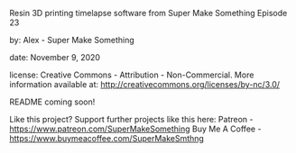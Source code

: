 Resin 3D printing timelapse software from Super Make Something Episode 23

by: Alex - Super Make Something

date: November 9, 2020

license: Creative Commons - Attribution - Non-Commercial. More information available at: http://creativecommons.org/licenses/by-nc/3.0/

README coming soon!

Like this project?  Support further projects like this here:
Patreon - https://www.patreon.com/SuperMakeSomething
Buy Me A Coffee - https://www.buymeacoffee.com/SuperMakeSmthng
